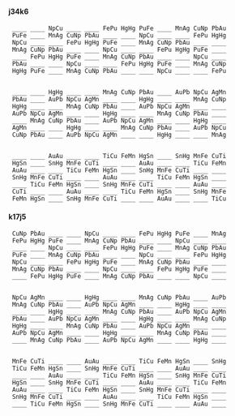 #### j34k6 

     ____ ____ NpCu ____ ____ FePu HgHg PuFe ____ MnAg CuNp PbAu 
     PuFe ____ MnAg CuNp PbAu ____ ____ NpCu ____ ____ FePu HgHg 
     NpCu ____ ____ FePu HgHg PuFe ____ MnAg CuNp PbAu ____ ____ 
     MnAg CuNp PbAu ____ ____ NpCu ____ ____ FePu HgHg PuFe ____ 
     ____ FePu HgHg PuFe ____ MnAg CuNp PbAu ____ ____ NpCu ____ 
     PbAu ____ ____ NpCu ____ ____ FePu HgHg PuFe ____ MnAg CuNp 
     HgHg PuFe ____ MnAg CuNp PbAu ____ ____ NpCu ____ ____ FePu 


     ____ ____ HgHg ____ ____ MnAg CuNp PbAu ____ AuPb NpCu AgMn 
     PbAu ____ AuPb NpCu AgMn ____ ____ HgHg ____ ____ MnAg CuNp 
     HgHg ____ ____ MnAg CuNp PbAu ____ AuPb NpCu AgMn ____ ____ 
     AuPb NpCu AgMn ____ ____ HgHg ____ ____ MnAg CuNp PbAu ____ 
     ____ MnAg CuNp PbAu ____ AuPb NpCu AgMn ____ ____ HgHg ____ 
     AgMn ____ ____ HgHg ____ ____ MnAg CuNp PbAu ____ AuPb NpCu 
     CuNp PbAu ____ AuPb NpCu AgMn ____ ____ HgHg ____ ____ MnAg 


     ____ ____ AuAu ____ ____ TiCu FeMn HgSn ____ SnHg MnFe CuTi 
     HgSn ____ SnHg MnFe CuTi ____ ____ AuAu ____ ____ TiCu FeMn 
     AuAu ____ ____ TiCu FeMn HgSn ____ SnHg MnFe CuTi ____ ____ 
     SnHg MnFe CuTi ____ ____ AuAu ____ ____ TiCu FeMn HgSn ____ 
     ____ TiCu FeMn HgSn ____ SnHg MnFe CuTi ____ ____ AuAu ____ 
     CuTi ____ ____ AuAu ____ ____ TiCu FeMn HgSn ____ SnHg MnFe 
     FeMn HgSn ____ SnHg MnFe CuTi ____ ____ AuAu ____ ____ TiCu 


#### k17j5 

     CuNp PbAu ____ ____ NpCu ____ ____ FePu HgHg PuFe ____ MnAg 
     FePu HgHg PuFe ____ MnAg CuNp PbAu ____ ____ NpCu ____ ____ 
     ____ ____ NpCu ____ ____ FePu HgHg PuFe ____ MnAg CuNp PbAu 
     PuFe ____ MnAg CuNp PbAu ____ ____ NpCu ____ ____ FePu HgHg 
     NpCu ____ ____ FePu HgHg PuFe ____ MnAg CuNp PbAu ____ ____ 
     MnAg CuNp PbAu ____ ____ NpCu ____ ____ FePu HgHg PuFe ____ 
     ____ FePu HgHg PuFe ____ MnAg CuNp PbAu ____ ____ NpCu ____ 


     NpCu AgMn ____ ____ HgHg ____ ____ MnAg CuNp PbAu ____ AuPb 
     MnAg CuNp PbAu ____ AuPb NpCu AgMn ____ ____ HgHg ____ ____ 
     ____ ____ HgHg ____ ____ MnAg CuNp PbAu ____ AuPb NpCu AgMn 
     PbAu ____ AuPb NpCu AgMn ____ ____ HgHg ____ ____ MnAg CuNp 
     HgHg ____ ____ MnAg CuNp PbAu ____ AuPb NpCu AgMn ____ ____ 
     AuPb NpCu AgMn ____ ____ HgHg ____ ____ MnAg CuNp PbAu ____ 
     ____ MnAg CuNp PbAu ____ AuPb NpCu AgMn ____ ____ HgHg ____ 


     MnFe CuTi ____ ____ AuAu ____ ____ TiCu FeMn HgSn ____ SnHg 
     TiCu FeMn HgSn ____ SnHg MnFe CuTi ____ ____ AuAu ____ ____ 
     ____ ____ AuAu ____ ____ TiCu FeMn HgSn ____ SnHg MnFe CuTi 
     HgSn ____ SnHg MnFe CuTi ____ ____ AuAu ____ ____ TiCu FeMn 
     AuAu ____ ____ TiCu FeMn HgSn ____ SnHg MnFe CuTi ____ ____ 
     SnHg MnFe CuTi ____ ____ AuAu ____ ____ TiCu FeMn HgSn ____ 
     ____ TiCu FeMn HgSn ____ SnHg MnFe CuTi ____ ____ AuAu ____ 

